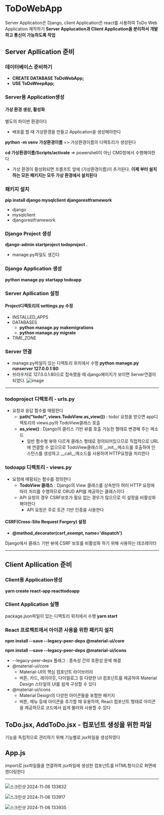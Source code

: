 # ToDoWebApp
Server Application은 Django, client Application은 react를 사용하여 ToDo Web Application 제작하기
**Server Applucation과 Client Application을 분리하서 개발하고 통신이 가능하도록 작업**

## Server Apllication 준비
### 데이터베이스 준비하기
+ **CREATE DATABASE ToDoWebApp;**
+ **USE ToDoWeepApp;**

### Server용 Application생성
#### 가상 환경 생성, 활성화
별도의 파이썬 환경이다
+ 배포를 할 때 가상환경을 만들고 Application을 생성해야한다


**python -m venv 가상환경이름**  => 가상환경이름의 디렉토리가 생성된다

**cd 가상환경이름/Scripts/activate**  => powershell이 아닌 CMD창에서 수행해야한다
+ 가상 환경이 활성화되면 프롬프트 앞에 (가상환경이름)이 추가된다.
**이제 부터 설치하는 모든 패키지는 모두 가상 환경에서 설치된다**

### 패키지 설치
**pip install django mysqlclient djangorestframework**
+ django
+ mysqlclient
+ djangorestframework

### Django Project 생성
**django-admin startproject todoproject .**
+ manage.py파일도 생긴다 

### Django Application 생성
**python manage.py startapp todoapp**

### Server Apllication 설정
#### Project디렉토리의 settings.py 수정
+ INSTALLED_APPS
+ DATABASES
  + **python manage.py makemigrations**
  + **python manage.py migrate**
+ TIME_ZONE

### Server 연결
+ manage.py파일이 있는 디렉토리 위치에서 수행 
**python manage.py runserver 127.0.0.1:80**
+ 브라우저로 127.0.0.1:80으로 접속했을 때 django페이지가 보이면 Server연결이 되었다.
![image](https://github.com/user-attachments/assets/c0fafa9e-fa60-4983-ba76-cb128d3d046a)

---
### todoproject 디렉토리 - urls.py
+ 요청과 응답 함수를 매핑한다
  + **path("todo/", views.TodoView.as_view())** : todo/ 요청을 받으면 app디렉토리의 views.py의 TodoView클래스 호출
  + **as_view()** : Django의 클리스 기반 뷰를 호출 가능한 형태로 변경해 주는 메소드
    + 일반 함수형 뷰와 다르게 클래스 형태로 정의되어있으므로 직접적으로 URL에 연결할 수 없으므로 TodoView클래스의 __init__메소드를 호출하여 인스턴스를 생성하고 __call__메소드를 사용하여 HTTP요청을 처리한다
   
### todoapp 디렉토리 - views.py
+ 요청에 매핑되는 함수를 정의한다
  + **TodoView 클래스** : Django의 View 클래스를 상속받아 여러 HTTP 요청에 따라 처리를 수행하므로 CRUD API를 제공하는 클래스이다
  + API 요청의 경우 CSRF보호가 필요 없는 경우가 많으므로 이 설정을 비활성화해야한다
    + API 요청은 주로 토큰 기반 인증을 사용한다
   
#### CSRF(Cross-Site Request Forgery) 설정
+ **@method_decorator(csrf_exempt, name='dispatch')**


Django에서 클래스 기반 뷰에 CSRF 보호를 비활성화 하기 위해 사용하는 데코레이터

---
## Client Apllication 준비
### Client용 Application생성
**yarn create react-app reacttodoapp**

### Client Application 실행
package.json파일이 있는 디렉토리 위치에서 수행
**yarn start**

### React 프로젝트에서 아이콘 사용을 위한 패키지 설치
**npm install --save --legacy-peer-deps @material-ui/core**


**npm install --save --legacy-peer-deps @material-ui/icons**

+ --legacy-peer-deps 플래그 : 종속성 간의 호환성 문제 해결
+ @material-ui/core
  + Material-UI의 핵심 컴포넌트 라이브러리
  + 버튼, 카드, 레이아웃, 다이얼로그 등 다양한 UI 컴포넌트를 제공하여 Material Design 스타일의 UI를 쉽게 구성할 수 있다
+ @material-ui/icons
  + Material Design의 다양한 아이콘들을 포함한 패키지
  + 버튼, 메뉴 등에 아이콘을 추가할 때 유용하며, React 컴포넌트 형태로 아이콘을 제공하므로 코드에서 쉽게 불러와 사용할 수 있다

## ToDo.jsx, AddToDo.jsx - 컴포넌트 생성을 위한 파일
기능을 독립적으로 관리하기 위해 기능별로 jsx파일을 생성하였다


## App.js
import로 jsx파일들을 연결하여 jsx파일에 생성한 컴포넌트를 HTML형식으로 화면에 렌더링한다

---
![스크린샷 2024-11-06 133832](https://github.com/user-attachments/assets/8531e3d7-0afc-4cde-85ab-280c7c9e6ef1)

![스크린샷 2024-11-06 133917](https://github.com/user-attachments/assets/f28338fe-5bcf-40ff-84bc-1d11c5c70f5f)

![스크린샷 2024-11-06 133935](https://github.com/user-attachments/assets/13c261c9-5ac3-4d7a-bf3a-9399b8562d76)

